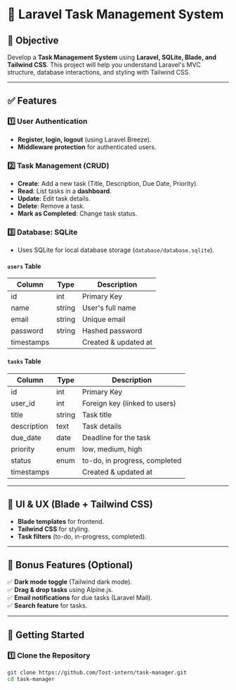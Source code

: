 # 📌 Laravel Task Management System

## 🎯 Objective  
Develop a **Task Management System** using **Laravel, SQLite, Blade, and Tailwind CSS**. This project will help you understand Laravel's MVC structure, database interactions, and styling with Tailwind CSS.

---

## ✅ Features  

### 1️⃣ User Authentication  
- **Register, login, logout** (using Laravel Breeze).  
- **Middleware protection** for authenticated users.  

### 2️⃣ Task Management (CRUD)  
- **Create**: Add a new task (Title, Description, Due Date, Priority).  
- **Read**: List tasks in a **dashboard**.  
- **Update**: Edit task details.  
- **Delete**: Remove a task.  
- **Mark as Completed**: Change task status.  

### 3️⃣ Database: SQLite  
- Uses SQLite for local database storage (`database/database.sqlite`).  

#### `users` Table  
| Column    | Type    | Description            |  
|-----------|--------|------------------------|  
| id        | int    | Primary Key            |  
| name      | string | User's full name       |  
| email     | string | Unique email           |  
| password  | string | Hashed password        |  
| timestamps |        | Created & updated at   |  

#### `tasks` Table  
| Column    | Type    | Description                      |  
|-----------|--------|----------------------------------|  
| id        | int    | Primary Key                      |  
| user_id   | int    | Foreign key (linked to users)   |  
| title     | string | Task title                      |  
| description | text | Task details                    |  
| due_date  | date   | Deadline for the task           |  
| priority  | enum   | low, medium, high               |  
| status    | enum   | to-do, in progress, completed   |  
| timestamps |        | Created & updated at            |  

---

## 🎨 UI & UX (Blade + Tailwind CSS)  
- **Blade templates** for frontend.  
- **Tailwind CSS** for styling.  
- **Task filters** (to-do, in-progress, completed).  

---

## 🌟 Bonus Features (Optional)  
✅ **Dark mode toggle** (Tailwind dark mode).  
✅ **Drag & drop tasks** using Alpine.js.  
✅ **Email notifications** for due tasks (Laravel Mail).  
✅ **Search feature** for tasks.  

---

## 🚀 Getting Started  

### 1️⃣ Clone the Repository  
```bash
git clone https://github.com/Tost-intern/task-manager.git
cd task-manager
